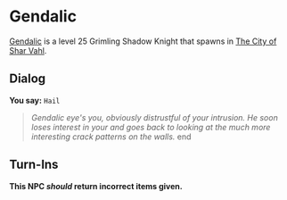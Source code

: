 # Gendalic



[Gendalic](/npc/155209) is a level 25 Grimling Shadow Knight that spawns in [The City of Shar Vahl](/zone/155).



## Dialog

**You say:** `Hail`



>*Gendalic eye's you, obviously distrustful of your intrusion.  He soon loses interest in your and goes back to looking at the much more interesting crack patterns on the walls.*
end



## Turn-Ins



**This NPC *should* return incorrect items given.**





